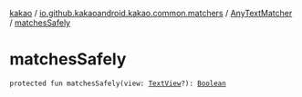 [kakao](../../index.md) / [io.github.kakaoandroid.kakao.common.matchers](../index.md) / [AnyTextMatcher](index.md) / [matchesSafely](./matches-safely.md)

# matchesSafely

`protected fun matchesSafely(view: `[`TextView`](https://developer.android.com/reference/android/widget/TextView.html)`?): `[`Boolean`](https://kotlinlang.org/api/latest/jvm/stdlib/kotlin/-boolean/index.html)